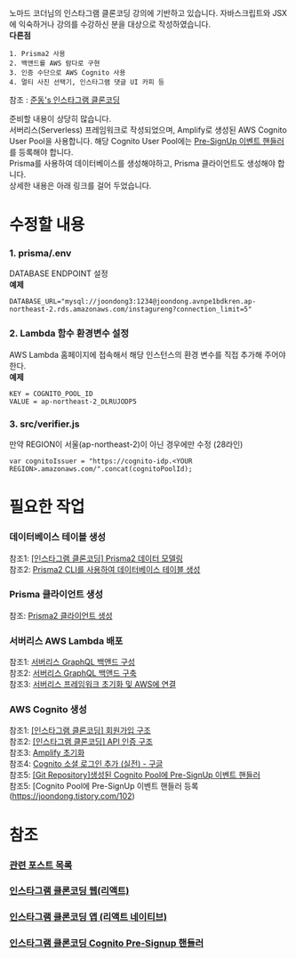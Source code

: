 노마드 코더님의 인스타그램 클론코딩 강의에 기반하고 있습니다.
자바스크립트와 JSX에 익숙하거나 강의를 수강하신 분을 대상으로 작성하였습니다.  
**다른점**
```
1. Prisma2 사용
2. 백앤드를 AWS 람다로 구현
3. 인증 수단으로 AWS Cognito 사용
4. 멀티 사진 선택기, 인스타그램 댓글 UI 카피 등
```
참조 : [준동's 인스타그램 클론코딩 ](https://joondong.tistory.com/92)  
  
  
준비할 내용이 상당히 많습니다.  
서버리스(Serverless) 프레임워크로 작성되었으며, Amplify로 생성된 AWS Cognito User Pool을 사용합니다. 해당 Cognito User Pool에는 [Pre-SignUp 이벤트 핸들러](https://github.com/JoonDong2/instagureng-cognito-presignup)를 등록해야 합니다.  
Prisma를 사용하여 데이터베이스를 생성해야하고, Prisma 클라이언트도 생성해야 합니다.  
상세한 내용은 아래 링크를 걸어 두었습니다.  
# 수정할 내용
### 1. prisma/.env
DATABASE ENDPOINT 설정  
**예제**
```
DATABASE_URL="mysql://joondong3:1234@joondong.avnpe1bdkren.ap-northeast-2.rds.amazonaws.com/instagureng?connection_limit=5"
```
### 2. Lambda 함수 환경변수 설정
AWS Lambda 홈페이지에 접속해서 해당 인스턴스의 환경 변수를 직접 추가해 주어야 한다.  
**예제**
```
KEY = COGNITO_POOL_ID
VALUE = ap-northeast-2_DLRUJODP5
```
### 3. src/verifier.js
만약 REGION이 서울(ap-northeast-2)이 아닌 경우에만 수정 (28라인)
```
var cognitoIssuer = "https://cognito-idp.<YOUR REGION>.amazonaws.com/".concat(cognitoPoolId);
```
  
# 필요한 작업
### 데이터베이스 테이블 생성
참조1: [[인스타그램 클론코딩] Prisma2 데이터 모델링](https://joondong.tistory.com/146)  
참조2: [Prisma2 CLI를 사용하여 데이터베이스 테이블 생성](https://joondong.tistory.com/147)  
### Prisma 클라이언트 생성
참조: [Prisma2 클라이언트 생성](https://joondong.tistory.com/148)  
### 서버리스 AWS Lambda 배포
참조1: [서버리스 GraphQL 백앤드 구성](https://joondong.tistory.com/133)  
참조2: [서버리스 GraphQL 백앤드 구축](https://joondong.tistory.com/136)  
참조3: [서버리스 프레임워크 초기화 및 AWS에 연결](https://joondong.tistory.com/106)  
### AWS Cognito 생성
참조1: [[인스타그램 클론코딩] 회원가입 구조](https://joondong.tistory.com/95)  
참조2: [[인스타그램 클론코딩] API 인증 구조](https://joondong.tistory.com/96)  
참조3: [Amplify 초기화](https://joondong.tistory.com/99)  
참조4: [Cognito 소셜 로그인 추가 (실전) - 구글](https://joondong.tistory.com/101)  
참조5: [[Git Repository]생성된 Cognito Pool에 Pre-SignUp 이벤트 핸들러](https://github.com/JoonDong2/instagureng-cognito-presignup)  
참조5: [Cognito Pool에 Pre-SignUp 이벤트 핸들러 등록(https://joondong.tistory.com/102)  
  
# 참조
### [관련 포스트 목록](https://joondong.tistory.com/151)
### [인스타그램 클론코딩 웹(리액트)](https://github.com/JoonDong2/instagureng-frontend)
### [인스타그램 클론코딩 앱 (리액트 네이티브)](https://github.com/JoonDong2/instagureng-app)  
### [인스타그램 클론코딩 Cognito Pre-Signup 핸들러](https://github.com/JoonDong2/instagureng-cognito-presignup)  